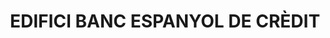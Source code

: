 ---
layout: patrimoni-details
title:  "EDIFICI BANC ESPANYOL DE CRÈDIT"
collections: ["patrimoni-arquitectonic"]
coordinates:
  - group1:
        - [1.459258897659339, 42.356614743916978]
        - [1.459474592519084, 42.356610758448305]
        - [1.459558135009637, 42.356437893950407]
        - [1.459350219492227, 42.356382528077923]
        - [1.459258897659339, 42.356614743916978]
---